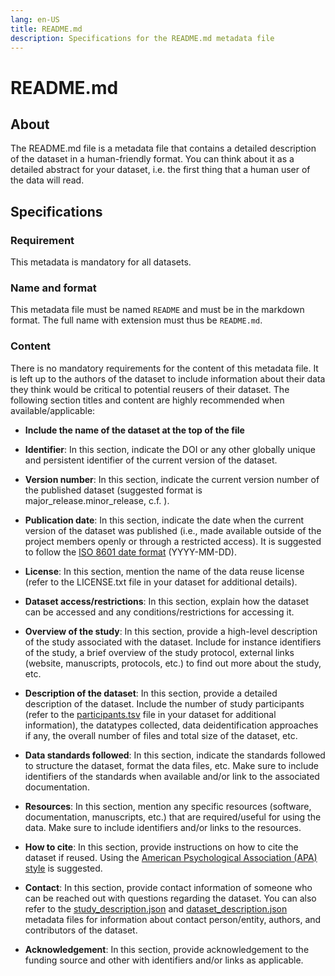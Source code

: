 ```yaml
---
lang: en-US
title: README.md
description: Specifications for the README.md metadata file
---
```

# README.md
## About

The README.md file is a metadata file that contains a detailed description of the dataset in a human-friendly format. You can think about it as a detailed abstract for your dataset, i.e. the first thing that a human user of the data will read.

## Specifications

### Requirement

This metadata is mandatory for all datasets.

### Name and format

This metadata file must be named `README` and must be in the markdown format. The full name with extension must thus be `README.md`.

### Content

There is no mandatory requirements for the content of this metadata file. It is left up to the authors of the dataset to include information about their data they think would be critical to potential reusers of their dataset. The following section titles and content are highly recommended when available/applicable:

- **Include the name of the dataset at the top of the file**

- **Identifier**: In this section, indicate the DOI or any other globally unique and persistent identifier of the current version of the dataset.

- **Version number**: In this section, indicate the current version number of the published dataset (suggested format is major_release.minor_release, c.f. ).

- **Publication date**: In this section, indicate the date when the current version of the dataset was published (i.e., made available outside of the project members openly or through a restricted access). It is suggested to follow the [ISO 8601 date format](https://www.iso.org/iso-8601-date-and-time-format.html) (YYYY-MM-DD).

- **License**: In this section, mention the name of the data reuse license (refer to the LICENSE.txt file in your dataset for additional details).

- **Dataset access/restrictions**: In this section, explain how the dataset can be accessed and any conditions/restrictions for accessing it.

- **Overview of the study**: In this section, provide a high-level description of the study associated with the dataset. Include for instance identifiers of the study, a brief overview of the study protocol, external links (website, manuscripts, protocols, etc.) to find out more about the study, etc.

- **Description of the dataset**: In this section, provide a detailed description of the dataset. Include the number of study participants (refer to the [participants.tsv](participants.md) file in your dataset for additional information), the datatypes collected, data deidentification approaches if any, the overall number of files and total size of the dataset, etc.

- **Data standards followed**: In this section, indicate the standards followed to structure the dataset, format the data files, etc. Make sure to include identifiers of the standards when available and/or link to the associated documentation.

- **Resources**: In this section, mention any specific resources (software, documentation, manuscripts, etc.) that are required/useful for using the data. Make sure to include identifiers and/or links to the resources.

- **How to cite**: In this section, provide instructions on how to cite the dataset if reused. Using the [American Psychological Association (APA) style](https://apastyle.apa.org/) is suggested.

- **Contact**: In this section, provide contact information of someone who can be reached out with questions regarding the dataset. You can also refer to the [study_description.json](study-description.md) and [dataset_description.json](dataset-description.md) metadata files for information about contact person/entity, authors, and contributors of the dataset.

- **Acknowledgement**: In this section, provide acknowledgement to the funding source and other with identifiers and/or links as applicable.
